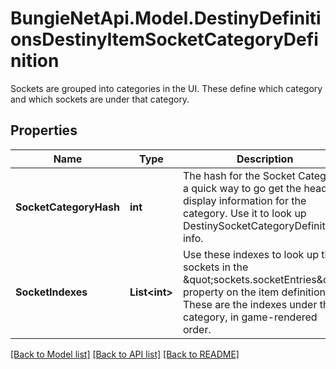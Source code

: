 # BungieNetApi.Model.DestinyDefinitionsDestinyItemSocketCategoryDefinition
Sockets are grouped into categories in the UI. These define which category and which sockets are under that category.
## Properties

Name | Type | Description | Notes
------------ | ------------- | ------------- | -------------
**SocketCategoryHash** | **int** | The hash for the Socket Category: a quick way to go get the header display information for the category. Use it to look up DestinySocketCategoryDefinition info. | [optional] 
**SocketIndexes** | **List&lt;int&gt;** | Use these indexes to look up the sockets in the \&quot;sockets.socketEntries\&quot; property on the item definition. These are the indexes under the category, in game-rendered order. | [optional] 

[[Back to Model list]](../README.md#documentation-for-models) [[Back to API list]](../README.md#documentation-for-api-endpoints) [[Back to README]](../README.md)

